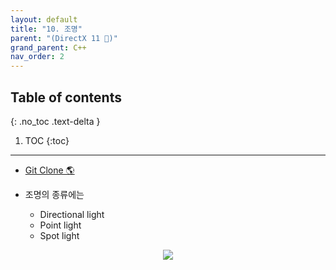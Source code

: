 ```yaml
---
layout: default
title: "10. 조명"
parent: "(DirectX 11 🎇)"
grand_parent: C++
nav_order: 2
---
```


## Table of contents
{: .no_toc .text-delta }

1. TOC
{:toc}

---

* [Git Clone 🌎](https://github.com/EasyCoding-7/Directx11_Rasterization/tree/9/9_blinn_phong)


* 조명의 종류에는
    * Directional light
    * Point light
    * Spot light

<p align="center">
  <img src="https://taehyungs-programming-blog.github.io/blog/assets/images/cpp/d11/d11-10-1.png"/>
</p>


